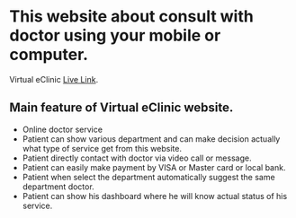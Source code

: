 # This website about consult with doctor using your mobile or computer.

Virtual eClinic [Live Link](https://virtual-eclinic.web.app/).

## Main feature of Virtual eClinic website.

* Online doctor service
* Patient can show various department and can make decision actually what type of service get from this website.
* Patient directly contact with doctor via video call or message.
* Patient can easily make payment by VISA or Master card or local bank.
* Patient when select the department automatically suggest the same department doctor.
* Patient can show his dashboard where he will know actual status of his service.

